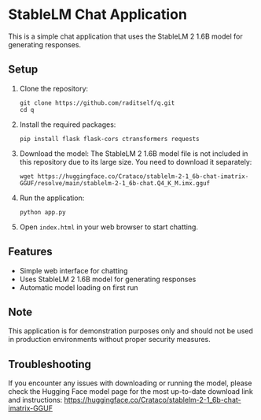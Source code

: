 
# StableLM Chat Application

This is a simple chat application that uses the StableLM 2 1.6B model for generating responses.

## Setup

1. Clone the repository:
   ```
   git clone https://github.com/raditself/q.git
   cd q
   ```

2. Install the required packages:
   ```
   pip install flask flask-cors ctransformers requests
   ```

3. Download the model:
   The StableLM 2 1.6B model file is not included in this repository due to its large size. You need to download it separately:
   ```
   wget https://huggingface.co/Crataco/stablelm-2-1_6b-chat-imatrix-GGUF/resolve/main/stablelm-2-1_6b-chat.Q4_K_M.imx.gguf
   ```

4. Run the application:
   ```
   python app.py
   ```

5. Open `index.html` in your web browser to start chatting.

## Features

- Simple web interface for chatting
- Uses StableLM 2 1.6B model for generating responses
- Automatic model loading on first run

## Note

This application is for demonstration purposes only and should not be used in production environments without proper security measures.

## Troubleshooting

If you encounter any issues with downloading or running the model, please check the Hugging Face model page for the most up-to-date download link and instructions:
https://huggingface.co/Crataco/stablelm-2-1_6b-chat-imatrix-GGUF
